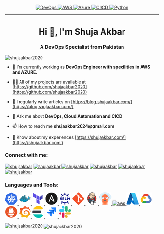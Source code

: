 
<p align="center">
  <a href="https://en.wikipedia.org/wiki/DevOps">
    <img alt="DevOps" src="https://img.shields.io/badge/DevOps-0A66C2?logo=azuredevops&logoColor=white&style=for-the-badge"/>
  </a>
  <a href="https://aws.amazon.com/">
    <img alt="AWS" src="https://img.shields.io/badge/AWS-FF9900?logo=amazonaws&logoColor=white&style=for-the-badge"/>
  </a>
  <a href="https://azure.microsoft.com/">
    <img alt="Azure" src="https://img.shields.io/badge/Azure-0078D4?logo=microsoftazure&logoColor=white&style=for-the-badge"/>
  </a>
  <a href="https://en.wikipedia.org/wiki/CI/CD">
    <img alt="CI/CD" src="https://img.shields.io/badge/CI%2FCD-0A66C2?logo=gitlab&logoColor=white&style=for-the-badge"/>
  </a>
  <a href="https://www.python.org/">
    <img alt="Python" src="https://img.shields.io/badge/Python-3776AB?logo=python&logoColor=white&style=for-the-badge"/>
  </a>
</p>

---

<!--
**shujaakbar2020/shujaakbar2020** is a ✨ _special_ ✨ repository because its `README.md` (this file) appears on your GitHub profile.

Here are some ideas to get you started:

- 🔭 I’m currently working on ...
- 🌱 I’m currently learning ...
- 👯 I’m looking to collaborate on ...
- 🤔 I’m looking for help with ...
- 💬 Ask me about ...
- 📫 How to reach me: ...
- 😄 Pronouns: ...
- ⚡ Fun fact: ...
-->

<h1 align="center">Hi 👋, I'm Shuja Akbar</h1>
<h3 align="center">A DevOps Specialist from Pakistan</h3>

<p align="left"> <img src="https://komarev.com/ghpvc/?username=shujaakbar2020&label=Profile%20views&color=0e75b6&style=for-the-badge" alt="shujaakbar2020" /> </p>



- 🔭 I’m currently working as **DevOps Engineer with specilities in AWS and AZURE.**

- 👨‍💻 All of my projects are available at [https://github.com/shujaakbar2020](https://github.com/shujaakbar2020)

- 📝 I regularly write articles on [https://blog.shujaakbar.com/](https://blog.shujaakbar.com/)

- 💬 Ask me about **DevOps, Cloud Automation and CICD**

- 📫 How to reach me **shujaakbar2024@gmail.com**

- 📄 Know about my experiences [https://shujaakbar.com/](https://shujaakbar.com/)

<h3 align="left">Connect with me:</h3>
<p align="left">
<a href="https://dev.to/shujaakbar" target="blank"><img align="center" src="https://cdn.jsdelivr.net/npm/simple-icons@3.0.1/icons/dev-dot-to.svg" alt="shujaakbar" height="30" width="40" /></a>
<a href="https://linkedin.com/in/shuja-akbar" target="blank"><img align="center" src="https://raw.githubusercontent.com/rahuldkjain/github-profile-readme-generator/master/src/images/icons/Social/linked-in-alt.svg" alt="shujaakbar" height="30" width="40" /></a>
<a href="https://kaggle.com/shujaakbar" target="blank"><img align="center" src="https://raw.githubusercontent.com/rahuldkjain/github-profile-readme-generator/master/src/images/icons/Social/kaggle.svg" alt="shujaakbar" height="30" width="40" /></a>
<a href="https://fb.com/shujaakbar" target="blank"><img align="center" src="https://raw.githubusercontent.com/rahuldkjain/github-profile-readme-generator/master/src/images/icons/Social/facebook.svg" alt="shujaakbar" height="30" width="40" /></a>
<a href="https://www.hackerearth.com/shujaakbar" target="blank"><img align="center" src="https://raw.githubusercontent.com/rahuldkjain/github-profile-readme-generator/master/src/images/icons/Social/hackerearth.svg" alt="shujaakbar" height="30" width="40" /></a>
<a href="https://auth.geeksforgeeks.org/user/shujaakbar" target="blank"><img align="center" src="https://raw.githubusercontent.com/rahuldkjain/github-profile-readme-generator/master/src/images/icons/Social/geeks-for-geeks.svg" alt="shujaakbar" height="30" width="40" /></a>
</p>
<h3 align="left">Languages and Tools:</h3>
<p align="left">
  <a href="https://kubernetes.io" target="_blank"> 
    <img src="https://raw.githubusercontent.com/devicons/devicon/master/icons/kubernetes/kubernetes-plain.svg" 
         alt="kubernetes" width="40" height="40"/> 
  </a>
  <a href="https://www.docker.com/" target="_blank"> 
    <img src="https://raw.githubusercontent.com/devicons/devicon/master/icons/docker/docker-original.svg" 
         alt="docker" width="40" height="40"/> 
  </a>
  <a href="https://www.terraform.io/" target="_blank"> 
    <img src="https://raw.githubusercontent.com/devicons/devicon/master/icons/terraform/terraform-original.svg" 
         alt="terraform" width="40" height="40"/> 
  </a>
  <a href="https://www.ansible.com/" target="_blank"> 
    <img src="https://raw.githubusercontent.com/devicons/devicon/master/icons/ansible/ansible-original.svg" 
         alt="ansible" width="40" height="40"/> 
  </a>
  <a href="https://helm.sh/" target="_blank"> 
    <img src="https://raw.githubusercontent.com/cncf/artwork/main/projects/helm/icon/color/helm-icon-color.svg" 
         alt="helm" width="40" height="40"/> 
  </a>
  <a href="https://git-scm.com/" target="_blank"> 
    <img src="https://raw.githubusercontent.com/devicons/devicon/master/icons/git/git-original.svg" 
         alt="git" width="40" height="40"/> 
  </a>
  <a href="https://www.jenkins.io/" target="_blank"> 
    <img src="https://raw.githubusercontent.com/devicons/devicon/master/icons/jenkins/jenkins-original.svg" 
         alt="jenkins" width="40" height="40"/> 
  </a>
  <a href="https://argo-cd.readthedocs.io/" target="_blank"> 
    <img src="https://raw.githubusercontent.com/cncf/artwork/main/projects/argo/icon/color/argo-icon-color.svg" 
         alt="argocd" width="40" height="40"/> 
  </a>
  <a href="https://aws.amazon.com/" target="_blank"> 
    <img src="https://raw.githubusercontent.com/cncf/artwork/main/projects/aws/icon/color/aws-icon-color.svg" 
         alt="aws" width="40" height="40"/> 
  </a>
  <a href="https://azure.microsoft.com/" target="_blank"> 
    <img src="https://raw.githubusercontent.com/devicons/devicon/master/icons/azure/azure-original.svg" 
         alt="azure" width="40" height="40"/> 
  </a>
  <a href="https://cloud.google.com/" target="_blank"> 
    <img src="https://raw.githubusercontent.com/devicons/devicon/master/icons/googlecloud/googlecloud-original.svg" 
         alt="gcp" width="40" height="40"/> 
  </a>
  <a href="https://prometheus.io/" target="_blank"> 
    <img src="https://raw.githubusercontent.com/cncf/artwork/main/projects/prometheus/icon/color/prometheus-icon-color.svg" 
         alt="prometheus" width="40" height="40"/> 
  </a>
  <a href="https://grafana.com/" target="_blank"> 
    <img src="https://raw.githubusercontent.com/grafana/grafana/main/public/img/grafana_icon.svg" 
         alt="grafana" width="40" height="40"/> 
  </a>
  <a href="https://www.elastic.co/elasticsearch/" target="_blank"> 
    <img src="https://raw.githubusercontent.com/devicons/devicon/master/icons/elasticsearch/elasticsearch-original.svg" 
         alt="elasticsearch" width="40" height="40"/> 
  </a>
  <a href="https://www.atlassian.com/software/jira" target="_blank"> 
    <img src="https://raw.githubusercontent.com/devicons/devicon/master/icons/jira/jira-original.svg" 
         alt="jira" width="40" height="40"/> 
  </a>
  <a href="https://slack.com/" target="_blank"> 
    <img src="https://raw.githubusercontent.com/devicons/devicon/master/icons/slack/slack-original.svg" 
         alt="slack" width="40" height="40"/> 
  </a>
</p>

<p><img align="left" src="https://github-readme-stats.vercel.app/api/top-langs?username=shujaakbar2020&show_icons=true&locale=en&layout=compact" alt="shujaakbar2020" /></p>

<p>&nbsp;<img align="center" src="https://github-readme-stats.vercel.app/api?username=shujaakbar2020&show_icons=true&locale=en" alt="shujaakbar2020" /></p>

